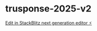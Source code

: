 # trusponse-2025-v2

[Edit in StackBlitz next generation editor ⚡️](https://stackblitz.com/~/github.com/toddbrannon/trusponse-2025-v2)